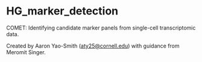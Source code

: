 # HG_marker_detection

COMET: Identifying candidate marker panels from single-cell transcriptomic data.

Created by Aaron Yao-Smith (aty25@cornell.edu) with guidance from Meromit Singer.
